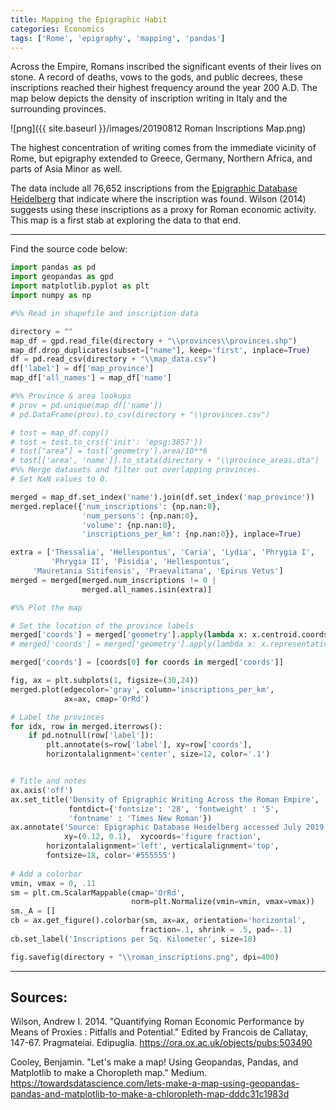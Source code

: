 ```yaml
---
title: Mapping the Epigraphic Habit 
categories: Economics
tags: ['Rome', 'epigraphy', 'mapping', 'pandas']
---
```


Across the Empire, Romans inscribed the significant events of their lives on stone. A record of deaths, vows to the gods, and public decrees, these inscriptions reached their highest frequency around the year 200 A.D. The map below depicts the density of inscription writing in Italy and the surrounding provinces.

![png]({{ site.baseurl }}/images/20190812 Roman Inscriptions Map.png)

The highest concentration of writing comes from the immediate vicinity of Rome, but epigraphy extended to Greece, Germany, Northern Africa, and parts of Asia Minor as well.

The data include all 76,652 inscriptions from the [Epigraphic Database Heidelberg](https://edh-www.adw.uni-heidelberg.de/home) that indicate where the inscription was found. Wilson (2014) suggests using these inscriptions as a proxy for Roman economic activity. This map is a first stab at exploring the data to that end.

---

Find the source code below:

```python
import pandas as pd
import geopandas as gpd
import matplotlib.pyplot as plt
import numpy as np

#%% Read in shapefile and inscription data

directory = ""
map_df = gpd.read_file(directory + "\\provinces\\provinces.shp")
map_df.drop_duplicates(subset=["name"], keep='first', inplace=True)
df = pd.read_csv(directory + "\\map_data.csv")
df['label'] = df['map_province']
map_df['all_names'] = map_df['name']

#%% Province & area lookups
# prov = pd.unique(map_df['name'])
# pd.DataFrame(prov).to_csv(directory + "\\provinces.csv")

# tost = map_df.copy()
# tost = tost.to_crs({'init': 'epsg:3857'})
# tost["area"] = tost['geometry'].area/10**6
# tost[['area', 'name']].to_stata(directory + "\\province_areas.dta")
#%% Merge datasets and filter out overlapping provinces. 
# Set NaN values to 0.

merged = map_df.set_index('name').join(df.set_index('map_province'))
merged.replace({'num_inscriptions': {np.nan:0}, 
	            'num_persons': {np.nan:0}, 
				'volume': {np.nan:0},
                'inscriptions_per_km': {np.nan:0}}, inplace=True)

extra = ['Thessalia', 'Hellespontus', 'Caria', 'Lydia', 'Phrygia I', 
         'Phrygia II', 'Pisidia', 'Hellespontus', 
	 'Mauretania Sitifensis', 'Praevalitana', 'Epirus Vetus']
merged = merged[merged.num_inscriptions != 0 | 
                merged.all_names.isin(extra)]

#%% Plot the map

# Set the location of the province labels
merged['coords'] = merged['geometry'].apply(lambda x: x.centroid.coords[:])
# merged['coords'] = merged['geometry'].apply(lambda x: x.representative_point().coords[:])

merged['coords'] = [coords[0] for coords in merged['coords']]

fig, ax = plt.subplots(1, figsize=(30,24))
merged.plot(edgecolor='gray', column='inscriptions_per_km', 
            ax=ax, cmap='OrRd')

# Label the provinces
for idx, row in merged.iterrows():
    if pd.notnull(row['label']):
        plt.annotate(s=row['label'], xy=row['coords'], 
		horizontalalignment='center', size=12, color='.1')


# Title and notes
ax.axis('off')  
ax.set_title('Density of Epigraphic Writing Across the Roman Empire', 
             fontdict={'fontsize': '28', 'fontweight' : '5', 
			 'fontname' : 'Times New Roman'})
ax.annotate('Source: Epigraphic Database Heidelberg accessed July 2019', 
	        xy=(0.12, 0.1),  xycoords='figure fraction', 
		horizontalalignment='left', verticalalignment='top', 
		fontsize=18, color='#555555')
   
# Add a colorbar     
vmin, vmax = 0, .11
sm = plt.cm.ScalarMappable(cmap='OrRd', 
                           norm=plt.Normalize(vmin=vmin, vmax=vmax))
sm._A = []
cb = ax.get_figure().colorbar(sm, ax=ax, orientation='horizontal', 
                             fraction=.1, shrink = .5, pad=-.1)
cb.set_label('Inscriptions per Sq. Kilometer', size=18)

fig.savefig(directory + "\\roman_inscriptions.png", dpi=400)
```

---

## Sources:

Wilson, Andrew I. 2014. "Quantifying Roman Economic Performance by Means of Proxies : Pitfalls and Potential." Edited by Francois de Callatay, 147-67. Pragmateiai. Edipuglia. <https://ora.ox.ac.uk/objects/pubs:503490>

Cooley, Benjamin. "Let's make a map! Using Geopandas, Pandas, and Matplotlib to make a Choropleth map." Medium. 
	<https://towardsdatascience.com/lets-make-a-map-using-geopandas-pandas-and-matplotlib-to-make-a-chloropleth-map-dddc31c1983d>
